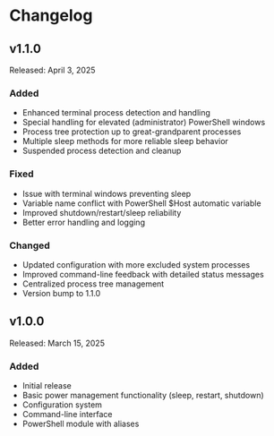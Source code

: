 # Changelog

## v1.1.0

Released: April 3, 2025

### Added
- Enhanced terminal process detection and handling
- Special handling for elevated (administrator) PowerShell windows
- Process tree protection up to great-grandparent processes
- Multiple sleep methods for more reliable sleep behavior
- Suspended process detection and cleanup

### Fixed
- Issue with terminal windows preventing sleep
- Variable name conflict with PowerShell $Host automatic variable
- Improved shutdown/restart/sleep reliability
- Better error handling and logging

### Changed
- Updated configuration with more excluded system processes
- Improved command-line feedback with detailed status messages
- Centralized process tree management
- Version bump to 1.1.0

## v1.0.0

Released: March 15, 2025

### Added
- Initial release
- Basic power management functionality (sleep, restart, shutdown)
- Configuration system
- Command-line interface
- PowerShell module with aliases
